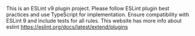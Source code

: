<!-- Use this file to provide workspace-specific custom instructions to Copilot. For more details, visit https://code.visualstudio.com/docs/copilot/copilot-customization#_use-a-githubcopilotinstructionsmd-file -->

This is an ESLint v9 plugin project. Please follow ESLint plugin best practices and use TypeScript for implementation. Ensure compatibility with ESLint 9 and include tests for all rules.
This website has more info about eslint https://eslint.org/docs/latest/extend/plugins

